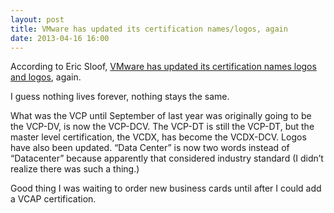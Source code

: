 ```yaml
---
layout: post
title: VMware has updated its certification names/logos, again
date: 2013-04-16 16:00
---
```



According to Eric Sloof, [VMware has updated its certification names logos and logos](http://www.ntpro.nl/blog/archives/2328-The-new-official-VMware-technical-certification-logos-and-names-are-out.html), again.

I guess nothing lives forever, nothing stays the same.

What was the VCP until September of last year was originally going to be the VCP-DV, is now the VCP-DCV. The VCP-DT is still the VCP-DT, but the master level certification, the VCDX, has become the VCDX-DCV. Logos have also been updated. “Data Center” is now two words instead of “Datacenter” because apparently that considered industry standard (I didn’t realize there was such a thing.)

Good thing I was waiting to order new business cards until after I could add a VCAP certification.
